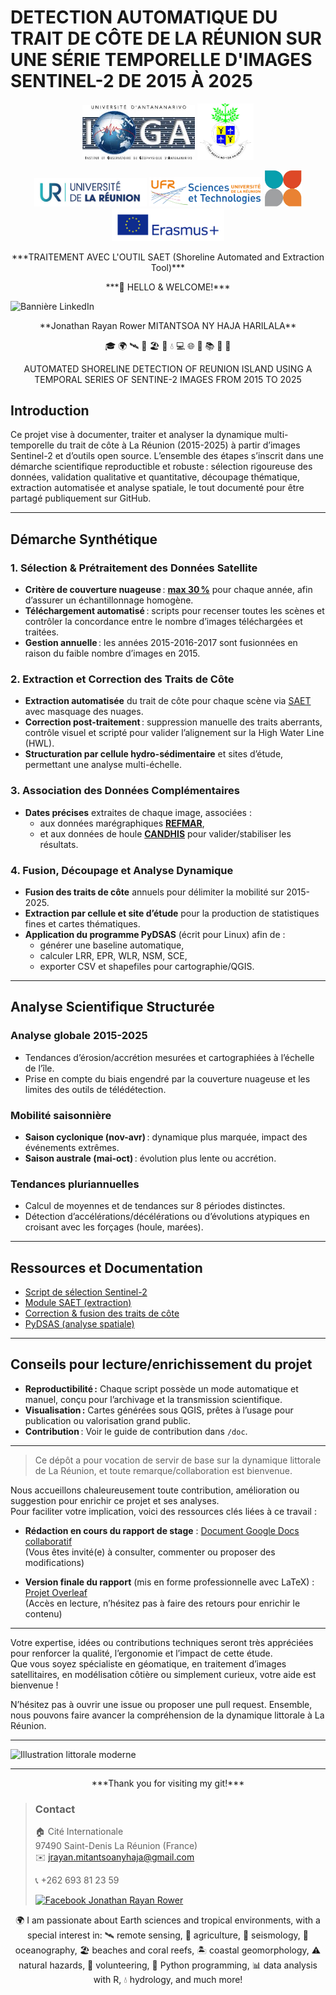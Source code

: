 # DETECTION AUTOMATIQUE DU TRAIT DE CÔTE DE LA RÉUNION SUR UNE SÉRIE TEMPORELLE D'IMAGES SENTINEL-2 DE 2015 À 2025

<p align="center">
  <img src="https://raw.githubusercontent.com/Nathan17reunion/PyDSAS_Reunion_Island/main/images/Sans%20titre.jpg" alt="Logo 4" width="180"/>
  <img src="https://github.com/Nathan17reunion/PyDSAS_Reunion_Island/blob/main/images/univ_tana.png" alt="Logo 5" width="90"/>
</p>

<p align="center">
  <img src="https://github.com/Nathan17reunion/PyDSAS_Reunion_Island/blob/main/images/univ_reunion.png" alt="Logo 5" width="180"/>
  <img src="https://github.com/Nathan17reunion/PyDSAS_Reunion_Island/blob/main/images/fac_sciences_univ_reunion.png" alt="Logo 6" width="180"/>
  <img src="https://raw.githubusercontent.com/Nathan17reunion/PyDSAS_Reunion_Island/main/images/images.jpg" alt="Logo 6" width="60"/>
  <img src="https://raw.githubusercontent.com/Nathan17reunion/PyDSAS_Reunion_Island/main/images/Sans%20titre-1.png" alt="Logo 6" width="180"/>
</p>

<p align="center">***TRAITEMENT AVEC L'OUTIL SAET (Shoreline Automated and Extraction Tool)***</p>

<p align="center">***👋 HELLO & WELCOME!***</p>

![Bannière LinkedIn](https://raw.githubusercontent.com/Nathan17reunion/PyDSAS_Reunion_Island/main/images/Banni%C3%A8re%20LinkedIn%20professionnel%20moderne%20marketing%20orange%20noir.png)

<p align="center">**Jonathan Rayan Rower MITANTSOA NY HAJA HARILALA**</p>

<p align="center"> 🎓 🌍 🛰️ 🌊 🏖️ 🐍 💧 💻  🌐 📄 📚 🎯 🤝 </p>

<p align="center">AUTOMATED SHORELINE DETECTION OF REUNION ISLAND USING A TEMPORAL SERIES OF SENTINE-2 IMAGES FROM 2015 TO 2025</p>

## Introduction

Ce projet vise à documenter, traiter et analyser la dynamique multi-temporelle du trait de côte à La Réunion (2015-2025) à partir d’images Sentinel-2 et d’outils open source. L’ensemble des étapes s’inscrit dans une démarche scientifique reproductible et robuste : sélection rigoureuse des données, validation qualitative et quantitative, découpage thématique, extraction automatisée et analyse spatiale, le tout documenté pour être partagé publiquement sur GitHub.

---

## Démarche Synthétique

### 1. Sélection & Prétraitement des Données Satellite

- **Critère de couverture nuageuse** : [**max 30 %**]([https://colab.research.google.com/drive/1eaZ2gPq6NLtHNE8UdS0oXeqNdcGytrdg#scrollTo=qTDxCiLDXIkh](https://colab.research.google.com/drive/129-k3fK3jIHa9m0XrzR0xZ6waJ_wKdMx)) pour chaque année, afin d’assurer un échantillonnage homogène.
- **Téléchargement automatisé** : scripts pour recenser toutes les scènes et contrôler la concordance entre le nombre d’images téléchargées et traitées.
- **Gestion annuelle** : les années 2015-2016-2017 sont fusionnées en raison du faible nombre d’images en 2015.

### 2. Extraction et Correction des Traits de Côte

- **Extraction automatisée** du trait de côte pour chaque scène via [SAET](https://github.com/jpalomav/SAET_master) avec masquage des nuages.
- **Correction post-traitement** : suppression manuelle des traits aberrants, contrôle visuel et scripté pour valider l’alignement sur la High Water Line (HWL).
- **Structuration par cellule hydro-sédimentaire** et sites d’étude, permettant une analyse multi-échelle.

### 3. Association des Données Complémentaires

- **Dates précises** extraites de chaque image, associées :
  - aux données marégraphiques [**REFMAR**](https://data.shom.fr/donnees/refmar/download#001=eyJjIjpbLTY2MjgwNyw1ODIyOTI3XSwieiI6NiwiciI6MCwibCI6W3sidHlwZSI6IklOVEVSTkFMX0xBWUVSIiwiaWRlbnRpZmllciI6IkZEQ19HRUJDT19QWVItUE5HXzM4NTdfV01UUyIsIm9wYWNpdHkiOjEsInZpc2liaWxpdHkiOnRydWV9XX0=),
  - et aux données de houle [**CANDHIS**](https://candhis.cerema.fr/_public_/campagne.php?Y2FtcD05NzQwMw==) pour valider/stabiliser les résultats.

### 4. Fusion, Découpage et Analyse Dynamique

- **Fusion des traits de côte** annuels pour délimiter la mobilité sur 2015-2025.
- **Extraction par cellule et site d’étude** pour la production de statistiques fines et cartes thématiques.
- **Application du programme PyDSAS** (écrit pour Linux) afin de :
  - générer une baseline automatique,
  - calculer LRR, EPR, WLR, NSM, SCE,
  - exporter CSV et shapefiles pour cartographie/QGIS.
---

## Analyse Scientifique Structurée

### Analyse globale 2015-2025

- Tendances d’érosion/accrétion mesurées et cartographiées à l’échelle de l’île.  
- Prise en compte du biais engendré par la couverture nuageuse et les limites des outils de télédétection.

### Mobilité saisonnière

- **Saison cyclonique (nov-avr)** : dynamique plus marquée, impact des événements extrêmes.
- **Saison australe (mai-oct)** : évolution plus lente ou accrétion.

### Tendances pluriannuelles

- Calcul de moyennes et de tendances sur 8 périodes distinctes.
- Détection d’accélérations/décélérations ou d’évolutions atypiques en croisant avec les forçages (houle, marées).

---

## Ressources et Documentation

- [Script de sélection Sentinel-2](https://github.com/jpalomav/SAET_master/blob/main/sp_searching_run.py)
- [Module SAET (extraction)](https://github.com/jpalomav/SAET_master/blob/main/sp_processing_run.py)
- [Correction & fusion des traits de côte](https://github.com/Nathan17reunion/Extraction_Shoreline_By_SAET_jrr/blob/main/Correction_TDC.py)
- [PyDSAS (analyse spatiale)](https://github.com/Nathan17reunion/PyDSAS_Reunion_Island/blob/main/PyDSAS.py)

---

## Conseils pour lecture/enrichissement du projet

- **Reproductibilité :** Chaque script possède un mode automatique et manuel, conçu pour l’archivage et la transmission scientifique.
- **Visualisation :** Cartes générées sous QGIS, prêtes à l’usage pour publication ou valorisation grand public.
- **Contribution** : Voir le guide de contribution dans `/doc`.

---

> Ce dépôt a pour vocation de servir de base sur la dynamique littorale de La Réunion, et toute remarque/collaboration est bienvenue.

Nous accueillons chaleureusement toute contribution, amélioration ou suggestion pour enrichir ce projet et ses analyses.   
Pour faciliter votre implication, voici des ressources clés liées à ce travail :

- **Rédaction en cours du rapport de stage** : [Document Google Docs collaboratif](https://docs.google.com/document/d/190akoMxUDB6AHJ9KRo8jI1dy8AUbmUYjJdoy6uzg9Jw/edit?tab=t.0)  
  (Vous êtes invité(e) à consulter, commenter ou proposer des modifications)

- **Version finale du rapport** (mis en forme professionnelle avec LaTeX) : [Projet Overleaf](https://www.overleaf.com/project/685e25af1c60a82c10462f55)  
  (Accès en lecture, n’hésitez pas à faire des retours pour enrichir le contenu)

---

Votre expertise, idées ou contributions techniques seront très appréciées pour renforcer la qualité, l’ergonomie et l’impact de cette étude.  
Que vous soyez spécialiste en géomatique, en traitement d’images satellitaires, en modélisation côtière ou simplement curieux, votre aide est bienvenue !

N’hésitez pas à ouvrir une issue ou proposer une pull request. Ensemble, nous pouvons faire avancer la compréhension de la dynamique littorale à La Réunion.

---

![Illustration littorale moderne](https://github.com/Nathan17reunion/Extraction_Shoreline_By_SAET_jrr/blob/main/Beach_code.png)

---

<p align="center">***Thank you for visiting my git!***</p>

> ### **Contact**
> 🏠 Cité Internationale   
> 97490 Saint-Denis La Réunion (France)  
> ✉️ [jrayan.mitantsoanyhaja@gmail.com](mailto:jrayan.mitantsoanyhaja@gmail.com)
>   
> 📞 +262 693 81 23 59  
> 
>  <a href="https://www.facebook.com/profile.php?id=61571394063716">
>   <img src="https://img.freepik.com/psd-gratuit/conception-du-logo-medias-sociaux_23-2151296987.jpg?semt=ais_hybrid&w=740" alt="Facebook" width="28" />
>   Jonathan Rayan Rower
> </a>

<p align="center">🌍 I am passionate about Earth sciences and tropical environments, with a special interest in:
🛰️ remote sensing, 🚜 agriculture, 🌋 seismology, 🌊 oceanography, 🏖️ beaches and coral reefs, 🏝️ coastal geomorphology, ⚠️ natural hazards, 🤝 volunteering, 🐍 Python programming, 📊 data analysis with R, 💧 hydrology, and much more!</p>

